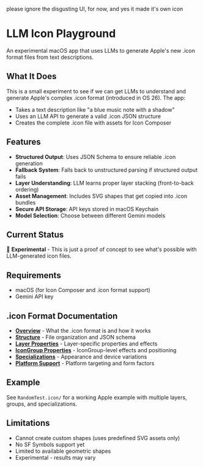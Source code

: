 please ignore the disgusting UI, for now, and yes it made it's own icon

# LLM Icon Playground

An experimental macOS app that uses LLMs to generate Apple's new .icon format files from text descriptions.

## What It Does

This is a small experiment to see if we can get LLMs to understand and generate Apple's complex .icon format (introduced in OS 26). The app:

- Takes a text description like "a blue music note with a shadow"
- Uses an LLM API to generate a valid .icon JSON structure
- Creates the complete .icon file with assets for Icon Composer

## Features

- **Structured Output**: Uses JSON Schema to ensure reliable .icon generation
- **Fallback System**: Falls back to unstructured parsing if structured output fails
- **Layer Understanding**: LLM learns proper layer stacking (front-to-back ordering)
- **Asset Management**: Includes SVG shapes that get copied into .icon bundles
- **Secure API Storage**: API keys stored in macOS Keychain
- **Model Selection**: Choose between different Gemini models

## Current Status

🧪 **Experimental** - This is just a proof of concept to see what's possible with LLM-generated icon files.

## Requirements

- macOS (for Icon Composer and .icon format support)
- Gemini API key

## .icon Format Documentation

- [**Overview**](docs/icon-format-overview.md) - What the .icon format is and how it works
- [**Structure**](docs/icon-format-structure.md) - File organization and JSON schema  
- [**Layer Properties**](docs/layer-properties.md) - Layer-specific properties and effects
- [**IconGroup Properties**](docs/group-properties.md) - IconGroup-level effects and positioning
- [**Specializations**](docs/specializations.md) - Appearance and device variations
- [**Platform Support**](docs/platform-support.md) - Platform targeting and form factors

## Example

See `RandomTest.icon/` for a working Apple example with multiple layers, groups, and specializations.

## Limitations

- Cannot create custom shapes (uses predefined SVG assets only)
- No SF Symbols support yet
- Limited to available geometric shapes
- Experimental - results may vary

